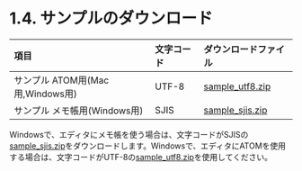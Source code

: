 # 1.4. サンプルのダウンロード



| 項目 | 文字コード | ダウンロードファイル |
|:--|:--|:--| 
| サンプル ATOM用(Mac用,Windows用) | UTF-8 | [sample_utf8.zip](http://docs.fabo.io/devicewebapi/sample/sample_utf8.zip) |
| サンプル メモ帳用(Windows用) | SJIS | [sample_sjis.zip](http://docs.fabo.io/devicewebapi/sample_sjis/sample_sjis.zip) |

Windowsで、エディタにメモ帳を使う場合は、文字コードがSJISの[sample_sjis.zip](http://docs.fabo.io/devicewebapi/sample_sjis/sample_sjis.zip)をダウンロードします。Windowsで、エディタにATOMを使用する場合は、文字コードがUTF-8の[sample_utf8.zip](http://docs.fabo.io/devicewebapi/sample/sample_utf8.zip)を使用してください。